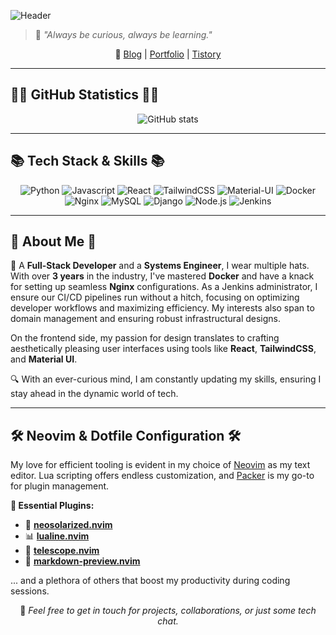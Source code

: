 ![Header](https://capsule-render.vercel.app/api?type=waving&color=auto&height=250&section=header&text=Hello!%20I'm%20Doyeon!&fontAlign=50&fontAlignY=40&fontSize=90&desc=Full-Stack%20Developer%20&%20Systems%20Engineer&descAlign=60&descAlignY=60&descSize=20&fontColor=ffffff)

> 💬 _"Always be curious, always be learning."_

<div align="center">

🔗 [Blog](https://blog.waylake.com) | [Portfolio](https://portfolio.waylake.com) | [Tistory](http://real-world-embedding.tistory.com)

</div>

---

## 👩‍💻 **GitHub Statistics** 👩‍💻

<div align="center">

![GitHub stats](https://github-readme-stats.vercel.app/api?username=waylake&hide_title=false&show_icons=true&include_all_commits=true&disable_animations=false&theme=dracula&border_radius=15)

</div>

---

## 📚 **Tech Stack & Skills** 📚

<div align="center">

![Python](https://img.shields.io/badge/Python-3766AB?style=for-the-badge&logo=Python&logoColor=white)
![Javascript](https://img.shields.io/badge/Javascript-ffb13b?style=for-the-badge&logo=javascript&logoColor=white)
![React](https://img.shields.io/badge/React-61DAFB?style=for-the-badge&logo=React&logoColor=white)
![TailwindCSS](https://img.shields.io/badge/TailwindCSS-38B2AC?style=for-the-badge&logo=TailwindCSS&logoColor=white)
![Material-UI](https://img.shields.io/badge/MaterialUI-0081CB?style=for-the-badge&logo=Material-UI&logoColor=white)
![Docker](https://img.shields.io/badge/Docker-2496ED?style=for-the-badge&logo=Docker&logoColor=white)
![Nginx](https://img.shields.io/badge/Nginx-009639?style=for-the-badge&logo=Nginx&logoColor=white)
![MySQL](https://img.shields.io/badge/Mysql-E6B91E?style=for-the-badge&logo=MySql&logoColor=white)
![Django](https://img.shields.io/badge/Django-092E20?style=for-the-badge&logo=Django&logoColor=white)
![Node.js](https://img.shields.io/badge/Node.js-339933?style=for-the-badge&logo=Node.js&logoColor=white)
![Jenkins](https://img.shields.io/badge/Jenkins-D24939?style=for-the-badge&logo=Jenkins&logoColor=white)

</div>

---

## 🌟 **About Me** 🌟

🌱 A **Full-Stack Developer** and a **Systems Engineer**, I wear multiple hats. With over **3 years** in the industry, I've mastered **Docker** and have a knack for setting up seamless **Nginx** configurations. As a Jenkins administrator, I ensure our CI/CD pipelines run without a hitch, focusing on optimizing developer workflows and maximizing efficiency. My interests also span to domain management and ensuring robust infrastructural designs.

On the frontend side, my passion for design translates to crafting aesthetically pleasing user interfaces using tools like **React**, **TailwindCSS**, and **Material UI**.

🔍 With an ever-curious mind, I am constantly updating my skills, ensuring I stay ahead in the dynamic world of tech.

---

## 🛠️ **Neovim & Dotfile Configuration** 🛠️

My love for efficient tooling is evident in my choice of [Neovim](https://neovim.io/) as my text editor. Lua scripting offers endless customization, and [Packer](https://github.com/wbthomason/packer.nvim) is my go-to for plugin management.

**📌 Essential Plugins:**

- 🔆 [**neosolarized.nvim**](https://github.com/svrana/neosolarized.nvim)
- 📊 [**lualine.nvim**](https://github.com/nvim-lualine/lualine.nvim)
- 🧭 [**telescope.nvim**](https://github.com/nvim-telescope/telescope.nvim)
- 📝 [**markdown-preview.nvim**](https://github.com/iamcco/markdown-preview.nvim)

... and a plethora of others that boost my productivity during coding sessions.

<div align="center">

📩 _Feel free to get in touch for projects, collaborations, or just some tech chat._

</div>

